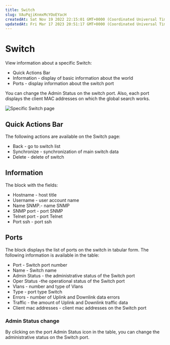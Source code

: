 ```yaml
---
title: Switch
slug: VAuPqjiKnmxMcYOoEYacH
createdAt: Sat Nov 19 2022 22:15:01 GMT+0000 (Coordinated Universal Time)
updatedAt: Fri Mar 17 2023 20:51:17 GMT+0000 (Coordinated Universal Time)
---
```


# Switch

View information about a specific Switch:

* Quick Actions Bar
* Information - display of basic information about the world
* Ports - display information about the switch port

You can change the Admin Status on the switch port. Also, each port displays the client MAC addresses on which the global search works.

![Specific Switch page](../../.gitbook/assets/8\_kUGCPS9k6m6I1zz3YAs\_image.png)

## Quick Actions Bar

The following actions are available on the Switch page:

* Back - go to switch list
* Synchronize - synchronization of main switch data
* Delete - delete of switch

## Information

The block with the fields:

* Hostname - host title
* Username - user account name
* Name SNMP.- name SNMP
* SNMP port - port SNMP
* Telnet port - port Telnet
* Port ssh - port ssh

## Ports

The block displays the list of ports on the switch in tabular form. The following information is available in the table:

* Port - Switch port number
* Name - Switch name
* Admin Status - the administrative status of the Switch port
* Oper Status -the operational status of the Switch port
* Vlans - number and type of Vlans
* Type - port type Switch
* Errors - number of Uplink and Downlink data errors
* Traffic - the amount of Uplink and Downlink traffic data
* Client mac addresses - client mac addresses on the Switch port

### Admin Status change

By clicking on the port Admin Status icon in the table, you can change the administrative status on the Switch port.
